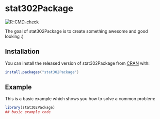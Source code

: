 
# stat302Package

<!-- badges: start -->
[![R-CMD-check](https://github.com/laurenng/stat302Package/workflows/R-CMD-check/badge.svg)](https://github.com/laurenng/stat302Package/actions)
<!-- badges: end -->

The goal of stat302Package is to create something awesome and good looking :) 

## Installation

You can install the released version of stat302Package from [CRAN](https://CRAN.R-project.org) with:

``` r
install.packages("stat302Package")
```

## Example

This is a basic example which shows you how to solve a common problem:

``` r
library(stat302Package)
## basic example code
```

